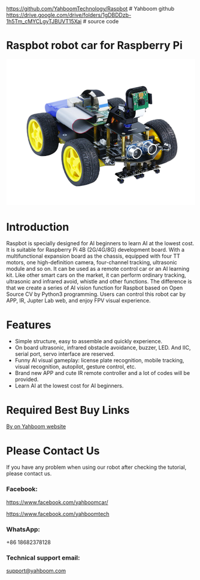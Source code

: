 https://github.com/YahboomTechnology/Raspbot # Yahboom github
https://drive.google.com/drive/folders/1gDBDDzb-1h5Tm_cMYCLgyTJBUVT15Xai # source code
# Raspbot robot car for Raspberry Pi 
![](https://github.com/YahboomTechnology/Raspbot/blob/master/Raspbot.jpg)
# Introduction
Raspbot is specially designed for AI beginners to learn AI at the lowest cost. It is suitable for Raspberry Pi 4B (2G/4G/8G) development board. With a multifunctional expansion board as the chassis, equipped with four TT motors, one high-definition camera, four-channel tracking, ultrasonic module and so on. It can be used as a remote control car or an AI learning kit. Like other smart cars on the market, it can perform ordinary tracking, ultrasonic and infrared avoid, whistle and other functions. The difference is that we create a series of AI vision function for Raspbot based on Open Source CV by Python3 programming. Users can control this robot car by APP, IR, Jupter Lab web, and enjoy FPV visual experience.

# Features
* Simple structure, easy to assemble and quickly experience.
* On board ultrasonic, infrared obstacle avoidance, buzzer, LED. And IIC, serial port, servo interface are reserved.
* Funny AI visual gameplay: license plate recognition, mobile tracking, visual recognition, autopilot, gesture control, etc.
* Brand new APP and cute IR remote controller and a lot of codes will be provided.
* Learn AI at the lowest cost for AI beginners.

# Required Best Buy Links
[By on Yahboom website](https://category.yahboom.net/products/raspbot)

# Please Contact Us
If you have any problem when using our robot after checking the tutorial, please contact us.

### Facebook: 
https://www.facebook.com/yahboomcar/ 
  
https://www.facebook.com/yahboomtech
### WhatsApp:

+86 18682378128

### Technical support email: 
support@yahboom.com
